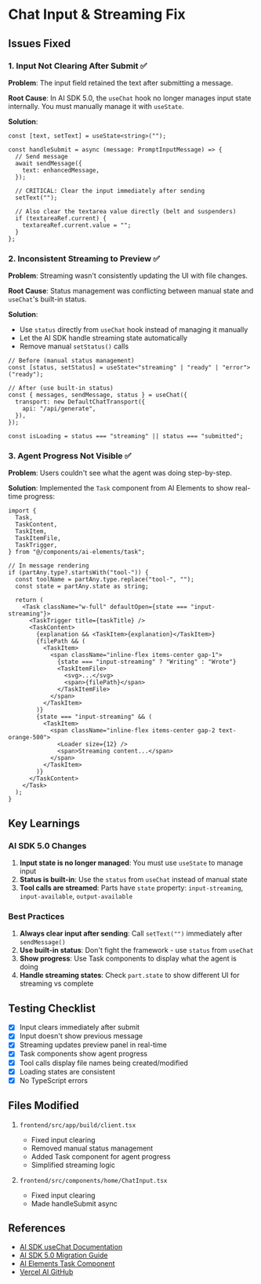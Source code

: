 # Chat Input & Streaming Fix

## Issues Fixed

### 1. Input Not Clearing After Submit ✅
**Problem**: The input field retained the text after submitting a message.

**Root Cause**: In AI SDK 5.0, the `useChat` hook no longer manages input state internally. You must manually manage it with `useState`.

**Solution**:
```tsx
const [text, setText] = useState<string>("");

const handleSubmit = async (message: PromptInputMessage) => {
  // Send message
  await sendMessage({
    text: enhancedMessage,
  });

  // CRITICAL: Clear the input immediately after sending
  setText("");
  
  // Also clear the textarea value directly (belt and suspenders)
  if (textareaRef.current) {
    textareaRef.current.value = "";
  }
};
```

### 2. Inconsistent Streaming to Preview ✅
**Problem**: Streaming wasn't consistently updating the UI with file changes.

**Root Cause**: Status management was conflicting between manual state and `useChat`'s built-in status.

**Solution**:
- Use `status` directly from `useChat` hook instead of managing it manually
- Let the AI SDK handle streaming state automatically
- Remove manual `setStatus()` calls

```tsx
// Before (manual status management)
const [status, setStatus] = useState<"streaming" | "ready" | "error">("ready");

// After (use built-in status)
const { messages, sendMessage, status } = useChat({
  transport: new DefaultChatTransport({
    api: "/api/generate",
  }),
});

const isLoading = status === "streaming" || status === "submitted";
```

### 3. Agent Progress Not Visible ✅
**Problem**: Users couldn't see what the agent was doing step-by-step.

**Solution**: Implemented the `Task` component from AI Elements to show real-time progress:

```tsx
import {
  Task,
  TaskContent,
  TaskItem,
  TaskItemFile,
  TaskTrigger,
} from "@/components/ai-elements/task";

// In message rendering
if (partAny.type?.startsWith("tool-")) {
  const toolName = partAny.type.replace("tool-", "");
  const state = partAny.state as string;
  
  return (
    <Task className="w-full" defaultOpen={state === "input-streaming"}>
      <TaskTrigger title={taskTitle} />
      <TaskContent>
        {explanation && <TaskItem>{explanation}</TaskItem>}
        {filePath && (
          <TaskItem>
            <span className="inline-flex items-center gap-1">
              {state === "input-streaming" ? "Writing" : "Wrote"}
              <TaskItemFile>
                <svg>...</svg>
                <span>{filePath}</span>
              </TaskItemFile>
            </span>
          </TaskItem>
        )}
        {state === "input-streaming" && (
          <TaskItem>
            <span className="inline-flex items-center gap-2 text-orange-500">
              <Loader size={12} />
              <span>Streaming content...</span>
            </span>
          </TaskItem>
        )}
      </TaskContent>
    </Task>
  );
}
```

## Key Learnings

### AI SDK 5.0 Changes
1. **Input state is no longer managed**: You must use `useState` to manage input
2. **Status is built-in**: Use the `status` from `useChat` instead of manual state
3. **Tool calls are streamed**: Parts have `state` property: `input-streaming`, `input-available`, `output-available`

### Best Practices
1. **Always clear input after sending**: Call `setText("")` immediately after `sendMessage()`
2. **Use built-in status**: Don't fight the framework - use `status` from `useChat`
3. **Show progress**: Use Task components to display what the agent is doing
4. **Handle streaming states**: Check `part.state` to show different UI for streaming vs complete

## Testing Checklist

- [x] Input clears immediately after submit
- [x] Input doesn't show previous message
- [x] Streaming updates preview panel in real-time
- [x] Task components show agent progress
- [x] Tool calls display file names being created/modified
- [x] Loading states are consistent
- [x] No TypeScript errors

## Files Modified

1. `frontend/src/app/build/client.tsx`
   - Fixed input clearing
   - Removed manual status management
   - Added Task component for agent progress
   - Simplified streaming logic

2. `frontend/src/components/home/ChatInput.tsx`
   - Fixed input clearing
   - Made handleSubmit async

## References

- [AI SDK useChat Documentation](https://v4.ai-sdk.dev/docs/ai-sdk-ui/chatbot)
- [AI SDK 5.0 Migration Guide](https://v4.ai-sdk.dev/docs/migration-guides/migration-guide-5-0)
- [AI Elements Task Component](https://ai-sdk.dev/elements/components/task)
- [Vercel AI GitHub](https://github.com/vercel/ai)
